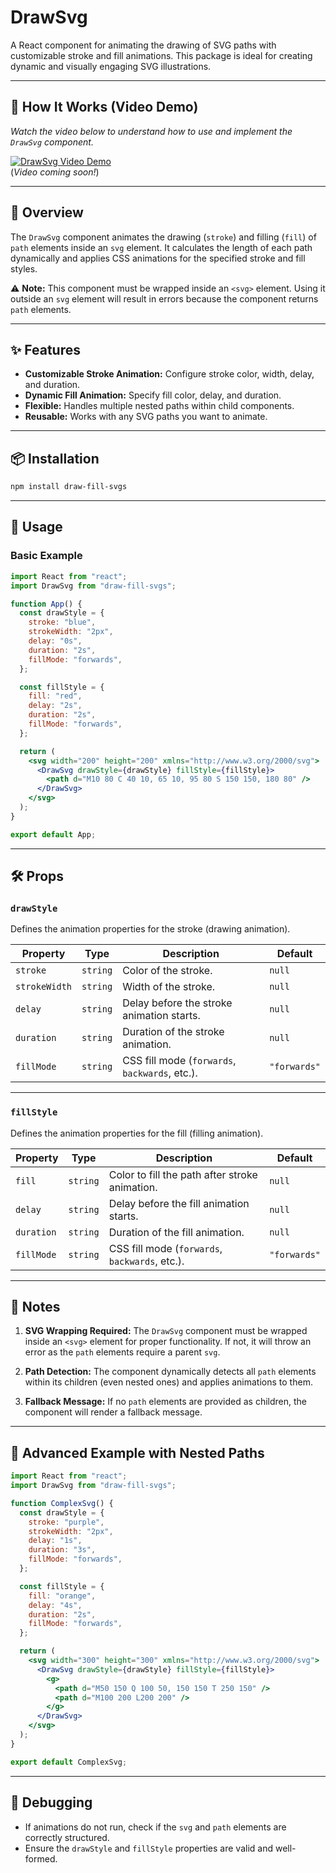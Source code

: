 # DrawSvg

A React component for animating the drawing of SVG paths with customizable stroke and fill animations. This package is ideal for creating dynamic and visually engaging SVG illustrations.

---

## 🎥 How It Works (Video Demo)

*Watch the video below to understand how to use and implement the `DrawSvg` component.*

[![DrawSvg Video Demo](https://via.placeholder.com/800x450.png?text=Video+Placeholder)](https://www.example.com)  
(*Video coming soon!*)

---

## 📖 Overview

The `DrawSvg` component animates the drawing (`stroke`) and filling (`fill`) of `path` elements inside an `svg` element. It calculates the length of each path dynamically and applies CSS animations for the specified stroke and fill styles.

⚠️ **Note:** This component must be wrapped inside an `<svg>` element. Using it outside an `svg` element will result in errors because the component returns `path` elements.

---

## ✨ Features

- **Customizable Stroke Animation:** Configure stroke color, width, delay, and duration.
- **Dynamic Fill Animation:** Specify fill color, delay, and duration.
- **Flexible:** Handles multiple nested paths within child components.
- **Reusable:** Works with any SVG paths you want to animate.

---

## 📦 Installation

```bash
npm install draw-fill-svgs
```

---

## 🚀 Usage

### Basic Example

```jsx
import React from "react";
import DrawSvg from "draw-fill-svgs";

function App() {
  const drawStyle = {
    stroke: "blue",
    strokeWidth: "2px",
    delay: "0s",
    duration: "2s",
    fillMode: "forwards",
  };

  const fillStyle = {
    fill: "red",
    delay: "2s",
    duration: "2s",
    fillMode: "forwards",
  };

  return (
    <svg width="200" height="200" xmlns="http://www.w3.org/2000/svg">
      <DrawSvg drawStyle={drawStyle} fillStyle={fillStyle}>
        <path d="M10 80 C 40 10, 65 10, 95 80 S 150 150, 180 80" />
      </DrawSvg>
    </svg>
  );
}

export default App;
```

---

## 🛠 Props

### `drawStyle`

Defines the animation properties for the stroke (drawing animation).

| **Property**   | **Type** | **Description**                                   | **Default**     |
| -------------- | -------- | ------------------------------------------------- | --------------- |
| `stroke`       | `string` | Color of the stroke.                              | `null`          |
| `strokeWidth`  | `string` | Width of the stroke.                              | `null`          |
| `delay`        | `string` | Delay before the stroke animation starts.         | `null`          |
| `duration`     | `string` | Duration of the stroke animation.                 | `null`          |
| `fillMode`     | `string` | CSS fill mode (`forwards`, `backwards`, etc.).     | `"forwards"`    |

---

### `fillStyle`

Defines the animation properties for the fill (filling animation).

| **Property**   | **Type** | **Description**                                   | **Default**     |
| -------------- | -------- | ------------------------------------------------- | --------------- |
| `fill`         | `string` | Color to fill the path after stroke animation.    | `null`          |
| `delay`        | `string` | Delay before the fill animation starts.           | `null`          |
| `duration`     | `string` | Duration of the fill animation.                   | `null`          |
| `fillMode`     | `string` | CSS fill mode (`forwards`, `backwards`, etc.).     | `"forwards"`    |

---

## 📝 Notes

1. **SVG Wrapping Required:** The `DrawSvg` component must be wrapped inside an `<svg>` element for proper functionality. If not, it will throw an error as the `path` elements require a parent `svg`.
   
2. **Path Detection:** The component dynamically detects all `path` elements within its children (even nested ones) and applies animations to them.

3. **Fallback Message:** If no `path` elements are provided as children, the component will render a fallback message.

---

## 🎨 Advanced Example with Nested Paths

```jsx
import React from "react";
import DrawSvg from "draw-fill-svgs";

function ComplexSvg() {
  const drawStyle = {
    stroke: "purple",
    strokeWidth: "2px",
    delay: "1s",
    duration: "3s",
    fillMode: "forwards",
  };

  const fillStyle = {
    fill: "orange",
    delay: "4s",
    duration: "2s",
    fillMode: "forwards",
  };

  return (
    <svg width="300" height="300" xmlns="http://www.w3.org/2000/svg">
      <DrawSvg drawStyle={drawStyle} fillStyle={fillStyle}>
        <g>
          <path d="M50 150 Q 100 50, 150 150 T 250 150" />
          <path d="M100 200 L200 200" />
        </g>
      </DrawSvg>
    </svg>
  );
}

export default ComplexSvg;
```

---

## 🧪 Debugging

- If animations do not run, check if the `svg` and `path` elements are correctly structured.
- Ensure the `drawStyle` and `fillStyle` properties are valid and well-formed.